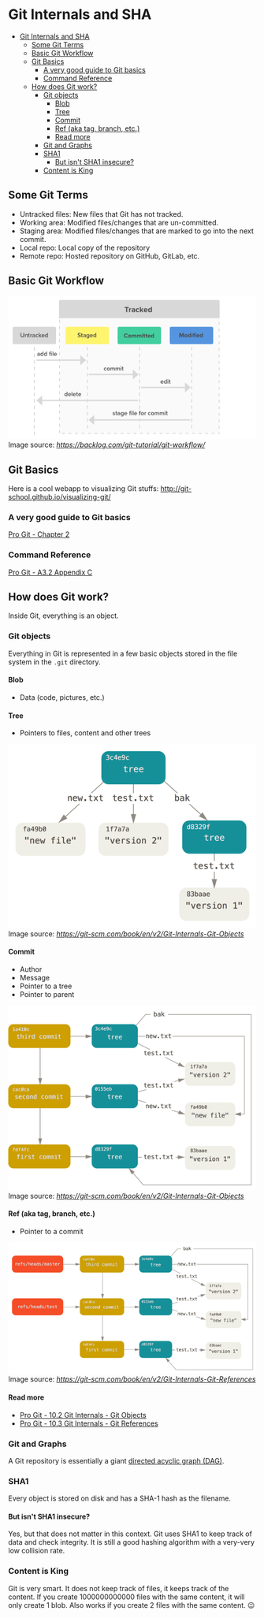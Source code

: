 # Git Internals and SHA

- [Git Internals and SHA](#git-internals-and-sha)
  - [Some Git Terms](#some-git-terms)
  - [Basic Git Workflow](#basic-git-workflow)
  - [Git Basics](#git-basics)
    - [A very good guide to Git basics](#a-very-good-guide-to-git-basics)
    - [Command Reference](#command-reference)
  - [How does Git work?](#how-does-git-work)
    - [Git objects](#git-objects)
      - [Blob](#blob)
      - [Tree](#tree)
      - [Commit](#commit)
      - [Ref (aka tag, branch, etc.)](#ref-aka-tag-branch-etc)
      - [Read more](#read-more)
    - [Git and Graphs](#git-and-graphs)
    - [SHA1](#sha1)
      - [But isn't SHA1 insecure?](#but-isnt-sha1-insecure)
    - [Content is King](#content-is-king)

## Some Git Terms

- Untracked files: New files that Git has not tracked.
- Working area: Modified files/changes that are un-committed.
- Staging area: Modified files/changes that are marked to go into the next commit.
- Local repo: Local copy of the repository
- Remote repo: Hosted repository on GitHub, GitLab, etc.

## Basic Git Workflow

![Git Workflow](images/git-workflow.png)
Image source: *https://backlog.com/git-tutorial/git-workflow/*

## Git Basics

Here is a cool webapp to visualizing Git stuffs: http://git-school.github.io/visualizing-git/

### A very good guide to Git basics

[Pro Git - Chapter 2](https://git-scm.com/book/en/v2/Git-Basics-Getting-a-Git-Repository)

### Command Reference

[Pro Git - A3.2 Appendix C](https://git-scm.com/book/en/v2/Appendix-C%3A-Git-Commands-Getting-and-Creating-Projects)

## How does Git work?

Inside Git, everything is an object.

### Git objects

Everything in Git is represented in a few basic objects stored in the file system in the `.git` directory.

#### Blob

- Data (code, pictures, etc.)

#### Tree

- Pointers to files, content and other trees

![Git Workflow](images/git-tree.png)
Image source: *https://git-scm.com/book/en/v2/Git-Internals-Git-Objects*

#### Commit

- Author
- Message
- Pointer to a tree
- Pointer to parent

![Git Workflow](images/git-commit.png)
Image source: *https://git-scm.com/book/en/v2/Git-Internals-Git-Objects*


#### Ref (aka tag, branch, etc.)

- Pointer to a commit

![Git Workflow](images/git-ref.png)
Image source: *https://git-scm.com/book/en/v2/Git-Internals-Git-References*

#### Read more

- [Pro Git - 10.2 Git Internals - Git Objects](https://git-scm.com/book/en/v2/Git-Internals-Git-Objects)
- [Pro Git - 10.3 Git Internals - Git References](https://git-scm.com/book/en/v2/Git-Internals-Git-References)

### Git and Graphs

A Git repository is essentially a giant [directed acyclic graph (DAG)](https://en.wikipedia.org/wiki/Directed_acyclic_graph).

### SHA1

Every object is stored on disk and has a SHA-1 hash as the filename.

#### But isn't SHA1 insecure?

Yes, but that does not matter in this context. Git uses SHA1 to keep track of data and check integrity. It is still a good hashing algorithm with a very-very low collision rate. 

### Content is King

Git is very smart. It does not keep track of files, it keeps track of the content. If you create 1000000000000 files with the same content, it will only create 1 blob. Also works if you create 2 files with the same content. :wink:
